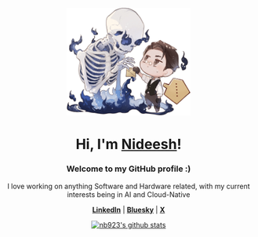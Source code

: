 <p align="center">
  <a href="https://yuna0x0.com">
    <img src="skeleton%20mail.png" alt="Skeleton Mail Banner" width="50%">
  </a>
</p>

<h1 align="center">Hi, I'm <a href="[https://yuna0x0.com](https://www.linkedin.com/in/bknideesh/)">Nideesh</a>!</h1>

<h3 align="center">Welcome to my GitHub profile :)</h3>

<p align="center">I love working on anything Software and Hardware related, with my current interests being in AI and Cloud-Native</p>

<p align="center">
  <strong><a href="https://www.linkedin.com/in/bknideesh/">LinkedIn</a></strong> |
  <strong><a href="https://bsky.app/profile/bknideesh.bsky.social">Bluesky</a></strong> |
  <strong><a href="https://x.com/bknideesh">X</a></strong>
</p>

<p align="center">
  <a href="https://github.com/yuna0x0">
    <img src="https://github-readme-stats.vercel.app/api?username=nb923&hide_border=true&show_icons=true" alt="nb923's github stats">
  </a>
</p>
